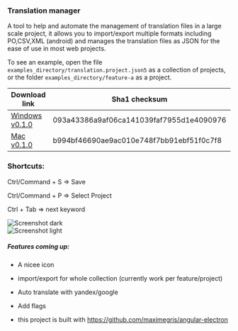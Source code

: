 ### Translation manager  
 
A tool to help and automate the management of translation files in a large scale project, it allows you to import/export multiple formats including PO,CSV,XML (android) and manages the translation files as JSON for the ease of use in most web projects.
 
To see an example, open the file `examples_directory/translation.project.json5` as a collection of projects, or the folder `examples_directory/feature-a` as a project.   
  
| Download link | Sha1 checksum | MD5 checksum |
|--|--|--|
| <a href="https://gofile.io/?c=GIuezC" download>Windows v0.1.0</a>   | 093a43386a9af06ca141039faf7955d1e4090976 | b3291143920768fac290e10b01862b78 |
| <a href="https://gofile.io/?c=16dIBQ" download>Mac v0.1.0</a>   | b994bf46690ae9ac010e748f7bb91ebf51f0c7f8 | 7294268116752615599570bcfbb275a8 |
  
### Shortcuts:  
  
Ctrl/Command + S => Save  
  
Ctrl/Command + P => Select Project  
  
Ctrl + Tab => next keyword  
  
![Screenshot dark](https://imgur.com/Vcj3NHJ.png)  
![Screenshot light](https://imgur.com/6dd6iSz.png)  
  
##### Features coming up:  
* A nicee icon  
* import/export for whole collection   (currently work per feature/project)
* Auto translate with yandex/google
* Add flags
  
* this project is built with https://github.com/maximegris/angular-electron
